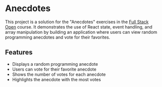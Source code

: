 # Anecdotes

This project is a solution for the "Anecdotes" exercises in the [Full Stack Open](https://fullstackopen.com/) course. It demonstrates the use of React state, event handling, and array manipulation by building an application where users can view random programming anecdotes and vote for their favorites.

## Features

- Displays a random programming anecdote
- Users can vote for their favorite anecdote
- Shows the number of votes for each anecdote
- Highlights the anecdote with the most votes
